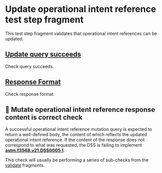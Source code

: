 # Update operational intent reference test step fragment

This test step fragment validates that operational intent references can be updated.

## [Update query succeeds](./update_query.md)

Check query succeeds.

## [Response Format](./update_format.md)

Check response format

## 🛑 Mutate operational intent reference response content is correct check

A successful operational intent reference mutation query is expected to return a well-defined body, the content of which reflects the updated operational intent reference.
If the content of the response does not correspond to what was requested, the DSS is failing to implement **[astm.f3548.v21.DSS0005,1](../../../../../../../requirements/astm/f3548/v21.md)**.

This check will usually be performing a series of sub-checks from the [validate](../validate) fragments.

